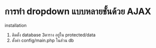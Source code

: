 การทำ dropdown แบบหลายชั้นด้วย AJAX
=======

installation<br>
1) ติดตั้ง database 3ตาราง   อยู่ใน protected/data <br>
2) ตั้งค่า config/main.php ในส่วน db
